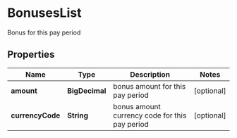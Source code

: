 

# BonusesList

Bonus for this pay period
## Properties

Name | Type | Description | Notes
------------ | ------------- | ------------- | -------------
**amount** | **BigDecimal** | bonus amount for this pay period |  [optional]
**currencyCode** | **String** | bonus amount currency code for this pay period |  [optional]




